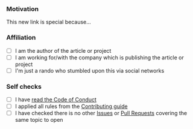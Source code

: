 ### Motivation

<!--

Explain the motivation for adding this link to the current collection. What's special about it?

Note: you can skip this section if you're proposing something as trivial as fixing a typo.

-->

This new link is special because...

### Affiliation

<!-- Please indicate how you are associated with the new proposed content: -->

- [ ] I am the author of the article or project
- [ ] I am working for/with the company which is publishing the article or project
- [ ] I'm just a rando who stumbled upon this via social networks

### Self checks

- [ ] I have [read the Code of Conduct](https://github.com/kdeldycke/awesome-billing/blob/main/.github/code-of-conduct.md)
- [ ] I applied all rules from the [Contributing guide](https://github.com/kdeldycke/awesome-billing/blob/main/.github/contributing.md)
- [ ] I have checked there is no other [Issues](https://github.com/kdeldycke/awesome-billing/issues) or [Pull Requests](https://github.com/kdeldycke/awesome-billing/pulls) covering the same topic to open
